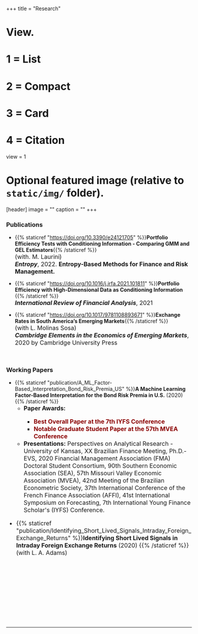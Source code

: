 +++
title = "Research"

# View.
#   1 = List
#   2 = Compact
#   3 = Card
#   4 = Citation
view = 1

# Optional featured image (relative to `static/img/` folder).
[header]
image = ""
caption = ""
+++

### **Publications**

* {{% staticref "https://doi.org/10.3390/e24121705" %}}**Portfolio Efficiency Tests with Conditioning Information - Comparing GMM and GEL Estimators**{{% /staticref %}}  
 <font size="3"> (with. M. Laurini) </font> <br>
<font size="3"> ***Entropy***, 2022. **Entropy-Based Methods for Finance and Risk Management.** </font>
 
<!--
<font size="3"> **Presentations:** 38th Meeting of the Brazilian Econometric Society^[<font size="2"> Presentation by coauthor.</font>], XVI Brazilian Finance Meeting. </font>
-->

* {{% staticref "https://doi.org/10.1016/j.irfa.2021.101811" %}}**Portfolio Efficiency with High-Dimensional Data as Conditioning Information** {{% /staticref %}} <br>
<font size="3"> ***International Review of Financial Analysis***, 2021 </font>

<!--
<font size="3"> **Presentations:** 84th Midwest Economics Association Annual Meeting^[<font size="2"> Cancelled due to COVID-19.</font>], 56th Missouri Valley Economic Association (MVEA), University of Kansas Economics Departamental Seminar. </font>
-->

* {{% staticref "https://doi.org/10.1017/9781108893671" %}}**Exchange Rates in South America’s Emerging Markets**{{% /staticref %}}  
<font size="3"> (with L. Molinas Sosa)  </font>  
<font size="3"> ***Cambridge Elements in the Economics of Emerging Markets***, 2020 by Cambridge University Press </font>

<br>

 
<!-- ### **Under Review** -->
<!-- **Submitted** -->
<!-- Papers under Revision -->

### **Working Papers**

<!-- ### **Job Market Paper** -->

* {{% staticref "publication/A_ML_Factor-Based_Interpretation_Bond_Risk_Premia_US" %}}**A Machine Learning Factor-Based Interpretation for the Bond Risk Premia in U.S.** (2020) {{% /staticref %}} <br>
    * <font size="3"> **Paper Awards:** <br>
        * <font size="3"> <span style="color:darkred"> **Best Overall Paper at the 7th IYFS Conference** </span> <br>
        * <font size="3"> <span style="color:darkred"> **Notable Graduate Student Paper at the 57th MVEA Conference** </span> <br>
    * <font size="3"> **Presentations:**  Perspectives on Analytical Research - University of Kansas, XX Brazilian Finance Meeting, Ph.D.-EVS, 2020 Financial Management Association (FMA) Doctoral Student Consortium, 90th Southern Economic Association (SEA), 57th Missouri Valley Economic Association (MVEA), 42nd Meeting of the Brazilian Econometric Society, 37th International Conference of the French Finance Association (AFFI), 41st International Symposium on Forecasting, 7th International Young Finance Scholar's (IYFS) Conference. </font>

<!--
* {{% staticref "publication/A_ML_Factor-Based_Interpretation_Bond_Risk_Premia_US" %}}**A Machine Learning Factor-Based Interpretation for the Bond Risk Premia in U.S.** (2020) {{% /staticref %}}
-->

* {{% staticref "publication/Identifying_Short_Lived_Signals_Intraday_Foreign_Exchange_Returns" %}}**Identifying Short Lived Signals in Intraday Foreign Exchange Returns** (2020) {{% /staticref %}}  
 <font size="3"> (with L. A. Adams) </font>

<!-- 
* {{% staticref "publication/Cond_Info_Google_Trends" %}}**Optimal Conditioning Information with Google’s Search Queries for Portfolio Management** (2018) {{% /staticref %}}
-->

<br>
<br>
<br>
<br>
<br>
<br>
<br>
<br>

---
